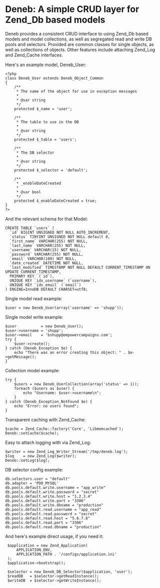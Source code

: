 Deneb: A simple CRUD layer for Zend_Db based models
===================================================

Deneb provides a consistent CRUD interface to using Zend_Db based models and model collections, as well as segregated read and write DB pools and selectors.  Provided are common classes for single objects, as well as collections of objects.  Other features include attaching Zend_Log and Zend_Cache interfaces.

Here's an example model, Deneb_User:

    <?php
    class Deneb_User extends Deneb_Object_Common
    {
        /**
         * The name of the object for use in exception messages
         *
         * @var string
         */
        protected $_name = 'user';

        /**
         * The table to use in the DB
         *
         * @var string
         */
        protected $_table = 'users';

        /**
         * The DB selector
         *
         * @var string
         */
        protected $_selector = 'default';

        /**
         * _enableDateCreated
         *
         * @var bool
         */
        protected $_enableDateCreated = true;
    }
    ?>


And the relevant schema for that Model:

    CREATE TABLE `users` (
      `id` BIGINT UNSIGNED NOT NULL AUTO_INCREMENT,
      `status` TINYINT UNSIGNED NOT NULL default 0,
      `first_name` VARCHAR(255) NOT NULL,
      `last_name` VARCHAR(255) NOT NULL,
      `username` VARCHAR(15) NOT NULL,
      `password` VARCHAR(255) NOT NULL,
      `email` VARCHAR(100) NOT NULL,
      `date_created` DATETIME NOT NULL,
      `last_modified` TIMESTAMP NOT NULL DEFAULT CURRENT_TIMESTAMP ON UPDATE CURRENT_TIMESTAMP,
      PRIMARY KEY  (`id`),
      UNIQUE KEY `idx_username` (`username`),
      UNIQUE KEY `idx_email` (`email`)
    ) ENGINE=InnoDB DEFAULT CHARSET=utf8;


Single model read example:

    $user = new Deneb_User(array('username' => 'shupp'));


Single model write example:

    $user           = new Deneb_User();
    $user->username = 'shupp';
    $user->email    = 'bshupp@empowercampaigns.com';
    try {
        $user->create();
    } catch (Deneb_Exception $e) {
        echo "There was an error creating this object: " . $e->getMessage();
    }


Collection model example:

    try {
        $users = new Deneb_UserCollection(array('status' => 1));
        foreach ($users as $user) {
            echo "Username: $user->username\n";
        }
    } catch (Deneb_Exception_NotFound $e) {
        echo "Error: no users found";
    }


Transparent caching with Zend_Cache:

    $cache = Zend_Cache::factory('Core', 'Libmemcached');
    Deneb::setCache($cache);


Easy to attach logging with via Zend_Log:

    $writer = new Zend_Log_Writer_Stream('/tmp/deneb.log');
    $log    = new Zend_Log($writer);
    Deneb::setLog($log);


DB selector config example:

    db.selectors.user = "default"
    db.adapter = 'PDO_MYSQL'
    db.pools.default.write.username = "app_write"
    db.pools.default.write.password = "secret"
    db.pools.default.write.host = "1.2.3.4"
    db.pools.default.write.port = "3306"
    db.pools.default.write.dbname = "production"
    db.pools.default.read.username = "app_read"
    db.pools.default.read.password = "secret"
    db.pools.default.read.host = "5.6.7.8"
    db.pools.default.read.port = "3306"
    db.pools.default.read.dbname = "production"


And here's example direct usage, if you need it:

     $application = new Zend_Application(
         APPLICATION_ENV,
         APPLICATION_PATH . '/configs/application.ini'
     );
     $application->bootstrap();

     $selector = new Deneb_DB_Selector($application, 'user');
     $readDB   = $selector->getReadInstance();
     $writeDB  = $selector->getWriteInstance();
